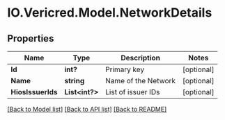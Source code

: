 # IO.Vericred.Model.NetworkDetails
## Properties

Name | Type | Description | Notes
------------ | ------------- | ------------- | -------------
**Id** | **int?** | Primary key | [optional] 
**Name** | **string** | Name of the Network | [optional] 
**HiosIssuerIds** | **List&lt;int?&gt;** | List of issuer IDs | [optional] 

[[Back to Model list]](../README.md#documentation-for-models) [[Back to API list]](../README.md#documentation-for-api-endpoints) [[Back to README]](../README.md)


